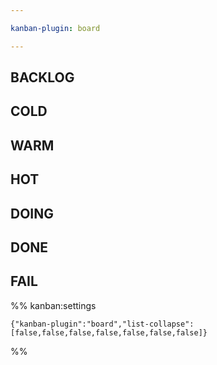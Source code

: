```yaml
---

kanban-plugin: board

---
```


## BACKLOG



## COLD



## WARM



## HOT



## DOING



## DONE



## FAIL





%% kanban:settings
```
{"kanban-plugin":"board","list-collapse":[false,false,false,false,false,false,false]}
```
%%